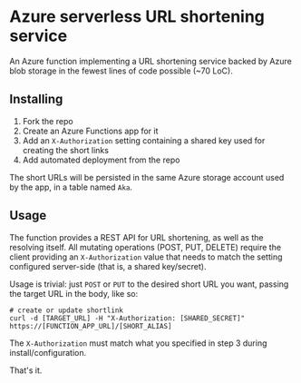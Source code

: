 # Azure serverless URL shortening service

An Azure function implementing a URL shortening service backed by Azure blob storage 
in the fewest lines of code possible (~70 LoC).

## Installing

1. Fork the repo
2. Create an Azure Functions app for it
3. Add an `X-Authorization` setting containing a shared key used for creating the short links
4. Add automated deployment from the repo

The short URLs will be persisted in the same Azure storage account used by the app, in a table 
named `Aka`.

## Usage

The function provides a REST API for URL shortening, as well as the resolving itself.
All mutating operations (POST, PUT, DELETE) require the client providing an `X-Authorization` 
value that needs to match the setting configured server-side (that is, a shared key/secret).

Usage is trivial: just `POST` or `PUT` to the desired short URL you want, passing the target 
URL in the body, like so: 

```
# create or update shortlink
curl -d [TARGET_URL] -H "X-Authorization: [SHARED_SECRET]" https://[FUNCTION_APP_URL]/[SHORT_ALIAS]
```

The `X-Authorization` must match what you specified in step 3 during install/configuration.

That's it.
